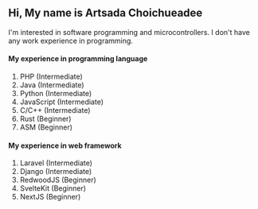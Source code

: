## Hi, My name is Artsada Choichueadee

I'm interested in software programming and microcontrollers.
I don't have any work experience in programming.

#### My experience in programming language

1. PHP (Intermediate)
1. Java (Intermediate)
1. Python (Intermediate)
1. JavaScript (Intermediate)
1. C/C++ (Intermediate)
1. Rust (Beginner)
1. ASM (Beginner)

#### My experience in web framework

1. Laravel (Intermediate)
1. Django (Intermediate)
1. RedwoodJS (Beginner)
1. SvelteKit (Beginner)
1. NextJS (Beginner)
